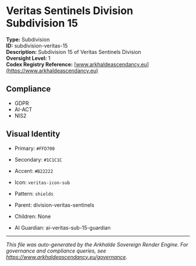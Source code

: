 # Veritas Sentinels Division Subdivision 15

**Type:** Subdivision  
**ID:** subdivision-veritas-15  
**Description:** Subdivision 15 of Veritas Sentinels Division  
**Oversight Level:** 1  
**Codex Registry Reference:** [www.arkhaldeascendancy.eu](https://www.arkhaldeascendancy.eu)

## Compliance

- GDPR
- AI-ACT
- NIS2

## Visual Identity

- Primary: `#FFD700`
- Secondary: `#1C1C1C`
- Accent: `#B22222`
- Icon: `veritas-icon-sub`
- Pattern: `shields`


- Parent: division-veritas-sentinels
- Children: None
- AI Guardian: ai-veritas-sub-15-guardian

---

*This file was auto-generated by the Arkhalde Sovereign Render Engine. For governance and compliance queries, see https://www.arkhaldeascendancy.eu/governance.*